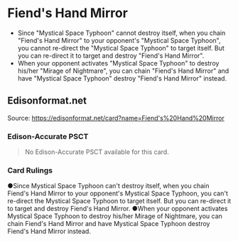 # Fiend's Hand Mirror

*   Since "Mystical Space Typhoon" cannot destroy itself, when you chain "Fiend's Hand Mirror" to your opponent's "Mystical Space Typhoon", you cannot re-direct the "Mystical Space Typhoon" to target itself. But you can re-direct it to target and destroy "Fiend's Hand Mirror".
*   When your opponent activates "Mystical Space Typhoon" to destroy his/her "Mirage of Nightmare", you can chain "Fiend's Hand Mirror" and have "Mystical Space Typhoon" destroy "Fiend's Hand Mirror" instead.

## Edisonformat.net

Source: https://edisonformat.net/card?name=Fiend's%20Hand%20Mirror

### Edison-Accurate PSCT

> No Edison-Accurate PSCT available for this card.

### Card Rulings

●Since Mystical Space Typhoon can't destroy itself, when you chain Fiend's Hand Mirror to your opponent's Mystical Space Typhoon, you can't re-direct the Mystical Space Typhoon to target itself. But you can re-direct it to target and destroy Fiend's Hand Mirror.
●When your opponent activates Mystical Space Typhoon to destroy his/her Mirage of Nightmare, you can chain Fiend's Hand Mirror and have Mystical Space Typhoon destroy Fiend's Hand Mirror instead.
            
